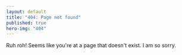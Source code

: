 ```yaml
---
layout: default
title: "404: Page not found"
published: true
hero-img: "404"
---
```


Ruh roh! Seems like you're at a page that doesn't exist. I am so sorry.
